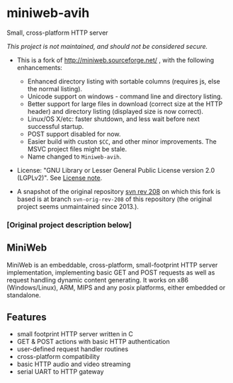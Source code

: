 # miniweb-avih
Small, cross-platform HTTP server

*This project is not maintained, and should not be considered secure.*

- This is a fork of http://miniweb.sourceforge.net/ , with the following enhancements:
  - Enhanced directory listing with sortable columns (requires js, else the normal listing).
  - Unicode support on windows - command line and directory listing.
  - Better support for large files in download (correct size at the HTTP header) and directory listing
  (displayed size is now correct).
  - Linux/OS X/etc: faster shutdown, and less wait before next successful startup.
  - POST support disabled for now.
  - Easier build  with custon `$CC`, and other minor improvements. The MSVC project files might be stale.
  - Name changed to `Miniweb-avih`.


- License: "GNU Library or Lesser General Public License version 2.0 (LGPLv2)".
See [License note](./miniweb-avih/LICENSE.md).
- A snapshot of the original repository 
[svn rev 208](https://sourceforge.net/p/miniweb/code/208/) on which this fork is
based is at branch `svn-orig-rev-208` of this repository (the original project seems
unmaintained since 2013.).

### [Original project description below]

## MiniWeb
MiniWeb is an embeddable, cross-platform, small-footprint HTTP server
implementation, implementing basic GET and POST requests as well as request
handling dynamic content generating. It works on x86 (Windows/Linux),
ARM, MIPS and any posix platforms, either embedded or standalone.

## Features
- small footprint HTTP server written in C
- GET & POST actions with basic HTTP authentication
- user-defined request handler routines
- cross-platform compatibility
- basic HTTP audio and video streaming
- serial UART to HTTP gateway
